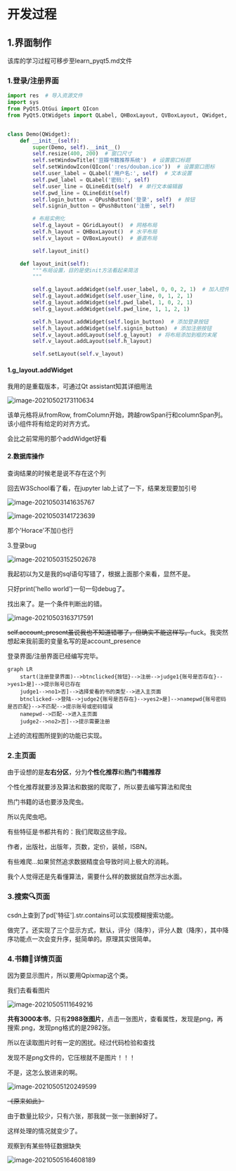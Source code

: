 # 开发过程

## 1.界面制作

该库的学习过程可移步至learn_pyqt5.md文件

### 1.登录/注册界面

```python
import res  # 导入资源文件
import sys
from PyQt5.QtGui import QIcon
from PyQt5.QtWidgets import QLabel, QHBoxLayout, QVBoxLayout, QWidget, QLineEdit, QPushButton, QGridLayout


class Demo(QWidget):
    def __init__(self):
        super(Demo, self).__init__()
        self.resize(400, 200)  # 窗口尺寸
        self.setWindowTitle('豆瓣书籍推荐系统')  # 设置窗口标题
        self.setWindowIcon(QIcon(':res/douban.ico'))  # 设置窗口图标
        self.user_label = QLabel('用户名:', self)  # 文本设置
        self.pwd_label = QLabel('密码:', self)
        self.user_line = QLineEdit(self)  # 单行文本编辑器
        self.pwd_line = QLineEdit(self)
        self.login_button = QPushButton('登录', self)  # 按钮
        self.signin_button = QPushButton('注册', self)

        # 布局实例化
        self.g_layout = QGridLayout()  # 网格布局
        self.h_layout = QHBoxLayout()  # 水平布局
        self.v_layout = QVBoxLayout()  # 垂直布局

        self.layout_init()

    def layout_init(self):
        """布局设置，目的是使init方法看起来简洁
        """

        self.g_layout.addWidget(self.user_label, 0, 0, 2, 1)  # 加入控件
        self.g_layout.addWidget(self.user_line, 0, 1, 2, 1)
        self.g_layout.addWidget(self.pwd_label, 1, 0, 2, 1)
        self.g_layout.addWidget(self.pwd_line, 1, 1, 2, 1)

        self.h_layout.addWidget(self.login_button)  # 添加登录按钮
        self.h_layout.addWidget(self.signin_button)  # 添加注册按钮
        self.v_layout.addLayout(self.g_layout)  # 将布局添加到框的末尾
        self.v_layout.addLayout(self.h_layout)

        self.setLayout(self.v_layout)
```

#### 1.g_layout.addWidget

我用的是重载版本，可通过Qt assistant知其详细用法

![image-20210502173110634](https://horacehhtbucket.oss-cn-guangzhou.aliyuncs.com/img/image-20210502173110634.png)

该单元格将从fromRow, fromColumn开始，跨越rowSpan行和columnSpan列。该小组件将有给定的对齐方式。

会比之前常用的那个addWidget好看

#### 2.数据库操作

查询结果的时候老是说不存在这个列

回去W3School看了看，在jupyter lab上试了一下，结果发现要加引号

![image-20210503141635767](https://horacehhtbucket.oss-cn-guangzhou.aliyuncs.com/img/image-20210503141635767.png)

![image-20210503141723639](https://horacehhtbucket.oss-cn-guangzhou.aliyuncs.com/img/image-20210503141723639.png)

那个'Horace'不加()也行

3.登录bug

![image-20210503152502678](https://horacehhtbucket.oss-cn-guangzhou.aliyuncs.com/img/image-20210503152502678.png)

我起初以为又是我的sql语句写错了，根据上面那个来看，显然不是。

只好print('hello world')一句一句debug了。

找出来了。是一个条件判断出的错。

![image-20210503163717591](https://horacehhtbucket.oss-cn-guangzhou.aliyuncs.com/img/image-20210503163717591.png)

~~self.account_present虽说我也不知道错哪了，但确实不能这样写。~~fuck。我突然想起来我前面的变量名写的是account_presence



登录界面/注册界面已经编写完毕。

```mermaid
graph LR
    start(注册登录界面)-->btnclicked{按钮}-->注册-->judge1{账号是否存在}-->yes1>是]-->提示账号已存在
    judge1-->no1>否]-->选择爱看的书的类型-->进入主页面
    btnclicked-->登陆-->judge2{账号是否存在}-->yes2>是]-->namepwd{账号密码是否匹配}-->不匹配-->提示账号或密码错误
    namepwd-->匹配-->进入主页面
    judge2-->no2>否]-->提示需要注册
```

上述的流程图所提到的功能已实现。

### 2.主页面

由于设想的是**左右分区**，分为**个性化推荐**和**热门书籍推荐**

个性化推荐就要涉及算法和数据的爬取了，所以要去编写算法和爬虫

热门书籍的话也要涉及爬虫。

所以先爬虫吧。

有些特征是书都共有的：我们爬取这些字段。

作者，出版社，出版年，页数，定价，装帧，ISBN。

有些难爬...如果贸然追求数据精度会导致时间上极大的消耗。

我个人觉得还是先看懂算法，需要什么样的数据就自然浮出水面。

### 3.搜索🔍页面

csdn上查到了pd['特征'].str.contains可以实现模糊搜索功能。

做完了。还实现了三个显示方式，默认，评分（降序），评分人数（降序），其中降序功能点一次会变升序，挺简单的。原理其实很简单。

### 4.书籍📕详情页面

因为要显示图片，所以要用Qpixmap这个类。

我们去看看图片

![image-20210505111649216](https://horacehhtbucket.oss-cn-guangzhou.aliyuncs.com/img/image-20210505111649216.png)

**共有3000本书**，只有**2988张图片**，点击一张图片，查看属性，发现是png，再搜索.png，发现png格式的是2982张。

所以在读取图片时有一定的困扰。经过代码检验和查找

发现不是png文件的，它压根就不是图片！！！

不是，这怎么放进来的啊。

![image-20210505120249599](https://horacehhtbucket.oss-cn-guangzhou.aliyuncs.com/img/image-20210505120249599.png)

~~《原来如此》~~

由于数量比较少，只有六张，那我就一张一张删掉好了。

这样处理的情况就变少了。

观察到有某些特征数据缺失

![image-20210505164608189](https://horacehhtbucket.oss-cn-guangzhou.aliyuncs.com/img/image-20210505164608189.png)

